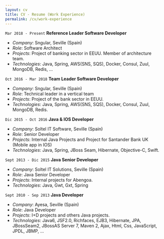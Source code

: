 ```yaml
---
layout: cv
title: CV - Resume (Work Experience)
permalink: /cv/work-experience
---
```


`Mar 2018 - Present` __Reference Leader Software Developer__
* *Company*: Sngular, Seville (Spain)
* *Role*: Software Architect
* *Projects*: Project of banking sector in EEUU. Member of architecture team.
* *Technologies*: Java, Spring, AWS(SNS, SQS), Docker, Consul, Zuul, MongoDB, Redis, ...

`Oct 2016 - Mar 2018` __Team Leader Software Developer__
* *Company*: Sngular, Seville (Spain)
* *Role*: Technical leader in a vertical team
* *Projects*: Project of the bank sector in EEUU.
* *Technologies*: Java, Spring, AWS(SNS, SQS), Docker, Consul, Zuul, MongoDB, Redis.

`Dic 2015 - Oct 2016` __Java & IOS Developer__
* *Company*: Soltel IT Software, Seville (Spain)
* *Role*: Senior Developer
* *Projects*: Internal Java Projects and Project for Santander Bank UK (Mobile app in IOS)
* *Technologies*: Java, Spring, JBoss Seam, Hibernate, Objective-C, Swift.

`Sept 2013 - Dic 2015` __Java Senior Developer__
* *Company*: Soltel IT Solutions, Seville (Spain)
* *Role*: Java Senior Developer
* *Projects*: Internal projects for Abengoa.
* *Technologies*: Java, Gwt, Gxt, Spring

`Sept 2010 - Sep 2013` __Java Developer__
* *Company*: Ayesa, Seville (Spain)
* *Role*: Java Developer
* *Projects*: I+D projects and others Java projects.
* *Technologies*: Java6, JSF2.0, Richfaces, EJB3, Hibernate, JPA, JBossSeam2, JBossAS
Server 7, Maven 2, Ajax, Html, Css, JavaScript, JPDL, JBMP, ...
